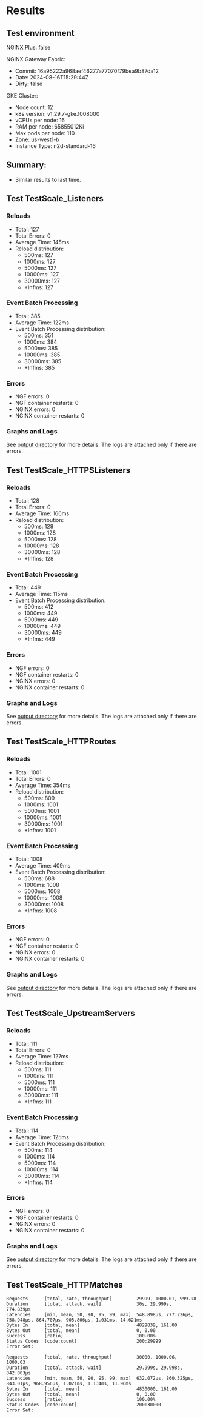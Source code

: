 # Results

## Test environment

NGINX Plus: false

NGINX Gateway Fabric:

- Commit: 16a95222a968aef46277a77070f79bea9b87da12
- Date: 2024-08-16T15:29:44Z
- Dirty: false

GKE Cluster:

- Node count: 12
- k8s version: v1.29.7-gke.1008000
- vCPUs per node: 16
- RAM per node: 65855012Ki
- Max pods per node: 110
- Zone: us-west1-b
- Instance Type: n2d-standard-16

## Summary:

- Similar results to last time.

## Test TestScale_Listeners

### Reloads

- Total: 127
- Total Errors: 0
- Average Time: 145ms
- Reload distribution:
	- 500ms: 127
	- 1000ms: 127
	- 5000ms: 127
	- 10000ms: 127
	- 30000ms: 127
	- +Infms: 127

### Event Batch Processing

- Total: 385
- Average Time: 122ms
- Event Batch Processing distribution:
	- 500ms: 351
	- 1000ms: 384
	- 5000ms: 385
	- 10000ms: 385
	- 30000ms: 385
	- +Infms: 385

### Errors

- NGF errors: 0
- NGF container restarts: 0
- NGINX errors: 0
- NGINX container restarts: 0

### Graphs and Logs

See [output directory](./TestScale_Listeners) for more details.
The logs are attached only if there are errors.

## Test TestScale_HTTPSListeners

### Reloads

- Total: 128
- Total Errors: 0
- Average Time: 166ms
- Reload distribution:
	- 500ms: 128
	- 1000ms: 128
	- 5000ms: 128
	- 10000ms: 128
	- 30000ms: 128
	- +Infms: 128

### Event Batch Processing

- Total: 449
- Average Time: 115ms
- Event Batch Processing distribution:
	- 500ms: 412
	- 1000ms: 449
	- 5000ms: 449
	- 10000ms: 449
	- 30000ms: 449
	- +Infms: 449

### Errors

- NGF errors: 0
- NGF container restarts: 0
- NGINX errors: 0
- NGINX container restarts: 0

### Graphs and Logs

See [output directory](./TestScale_HTTPSListeners) for more details.
The logs are attached only if there are errors.

## Test TestScale_HTTPRoutes

### Reloads

- Total: 1001
- Total Errors: 0
- Average Time: 354ms
- Reload distribution:
	- 500ms: 809
	- 1000ms: 1001
	- 5000ms: 1001
	- 10000ms: 1001
	- 30000ms: 1001
	- +Infms: 1001

### Event Batch Processing

- Total: 1008
- Average Time: 409ms
- Event Batch Processing distribution:
	- 500ms: 688
	- 1000ms: 1008
	- 5000ms: 1008
	- 10000ms: 1008
	- 30000ms: 1008
	- +Infms: 1008

### Errors

- NGF errors: 0
- NGF container restarts: 0
- NGINX errors: 0
- NGINX container restarts: 0

### Graphs and Logs

See [output directory](./TestScale_HTTPRoutes) for more details.
The logs are attached only if there are errors.

## Test TestScale_UpstreamServers

### Reloads

- Total: 111
- Total Errors: 0
- Average Time: 127ms
- Reload distribution:
	- 500ms: 111
	- 1000ms: 111
	- 5000ms: 111
	- 10000ms: 111
	- 30000ms: 111
	- +Infms: 111

### Event Batch Processing

- Total: 114
- Average Time: 125ms
- Event Batch Processing distribution:
	- 500ms: 114
	- 1000ms: 114
	- 5000ms: 114
	- 10000ms: 114
	- 30000ms: 114
	- +Infms: 114

### Errors

- NGF errors: 0
- NGF container restarts: 0
- NGINX errors: 0
- NGINX container restarts: 0

### Graphs and Logs

See [output directory](./TestScale_UpstreamServers) for more details.
The logs are attached only if there are errors.

## Test TestScale_HTTPMatches

```text
Requests      [total, rate, throughput]         29999, 1000.01, 999.98
Duration      [total, attack, wait]             30s, 29.999s, 774.839µs
Latencies     [min, mean, 50, 90, 95, 99, max]  548.898µs, 777.226µs, 758.948µs, 864.707µs, 905.806µs, 1.031ms, 14.621ms
Bytes In      [total, mean]                     4829839, 161.00
Bytes Out     [total, mean]                     0, 0.00
Success       [ratio]                           100.00%
Status Codes  [code:count]                      200:29999  
Error Set:
```
```text
Requests      [total, rate, throughput]         30000, 1000.06, 1000.03
Duration      [total, attack, wait]             29.999s, 29.998s, 842.003µs
Latencies     [min, mean, 50, 90, 95, 99, max]  632.072µs, 860.325µs, 843.01µs, 968.956µs, 1.021ms, 1.134ms, 11.96ms
Bytes In      [total, mean]                     4830000, 161.00
Bytes Out     [total, mean]                     0, 0.00
Success       [ratio]                           100.00%
Status Codes  [code:count]                      200:30000  
Error Set:
```
